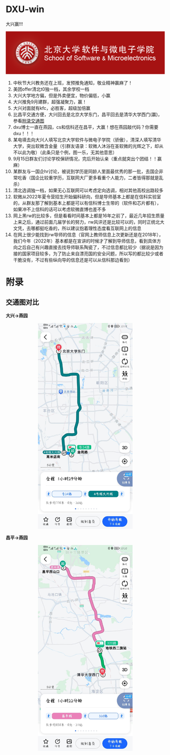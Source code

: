 # DXU-win
大兴赢!!!

<div align="center">
<center><img src="imgs/logo-v4-background.png" class="school-icon"></center>
</div>

1. 中秋节大兴教务还在上班，发预推免通知，敬业精神赢麻了！
2. 美团offer清北t0独一档，其余学校一档
3. 大兴大学地方偏，但是外卖便宜，物价偏低，小赢
4. 大兴推免9月建群，超强凝聚力，赢！
5. 大兴对面就有kfc，必胜客，超级加倍赢
6. 比昌平交通方便，大兴回去是北京大学东门，昌平回去是清华大学西门(赢)，参看[附录交通图](#交通图对比)
7. dxu博士一直在燕园，cs和信科还在昌平，大赢！想在燕园敲代码？你需要dxu！！！
8. 某电填去向大兴人填写北京大学软件与微电子学院（骄傲），清深人填写清华大学，突出软微含金量（引群友语录：软微人沐浴在圣软微的光辉之下，却从不以此为敬）（此条只是个例，图一乐，无其他意思）
9. 9月15日群友们讨论学校保研情况，完后开始认亲（重点就突出个团结！！赢麻）
10. 某群友与一国企hr讨论，被说到学历是同龄人里面最优秀的那一批，去国企非常吃香（国企比较重学历，互联网大厂更多看重个人能力，二者皆得那就是乱杀）
11. 清北选调独一档，如果无心互联网可以考虑定向选调，相对其他高校出路较多
12. 软微从2022年夏令营招生开始偏科研向，但是导师基本上都是在信科实验室的，从群友那了解到基本上都是可以有信科博士生带的（软件和芯片都有），如果冲不上信科的话可以考虑软微直博也差不多
13. 网上黑rw的比较多，但是看看时间基本上都是16年之前了，最近几年招生质量上来之后，通过前面几届学长的努力，rw风评还是比较可以的，同时正统北大文凭，去哪都挺吃香的，所以建议抱着理性态度看互联网上的信息
14. 在网上很少能找到rw导师的信息（官网上教师信息上次更新还是在2018年），我们今年（2022年）基本都是在宣讲的时候才了解到导师信息，看到具体方向之后自己有兴趣直接去找导师联系陶瓷了，不过信息都比较少（据说是因为接的国家项目较多，为了防止来自漂亮国的安全问题，所以写的都比较少或者干脆没有，不过有些纵向导的信息还是可以从信科那边看到）




# 附录
## 交通图对比

**大兴->燕园**
<div align="center">
  <img src="imgs/dx-pku.jpg" width="300">
</div>

**昌平->燕园**
<div align="center">
  <img src="imgs/cp-pku.jpg" width="300">
</div>
